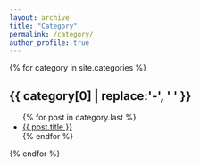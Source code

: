 ```yaml
---
layout: archive
title: "Category"
permalink: /category/
author_profile: true
---
```


{% for category in site.categories %}
  <h2 id="{{ category | first }}">{{ category[0] | replace:'-', ' ' }}</h2>
  <ul>
    {% for post in category.last %}
    <li><a href="{{ site.baseurl }}{{ post.url }}">{{ post.title }}</a></li>
    {% endfor %}
  </ul>
{% endfor %}